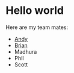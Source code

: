 # Hello world

Here are my team mates:

* [Andy](andy.md)
* [Brian](brian.md)
* Madhura
* Phil
* Scott
